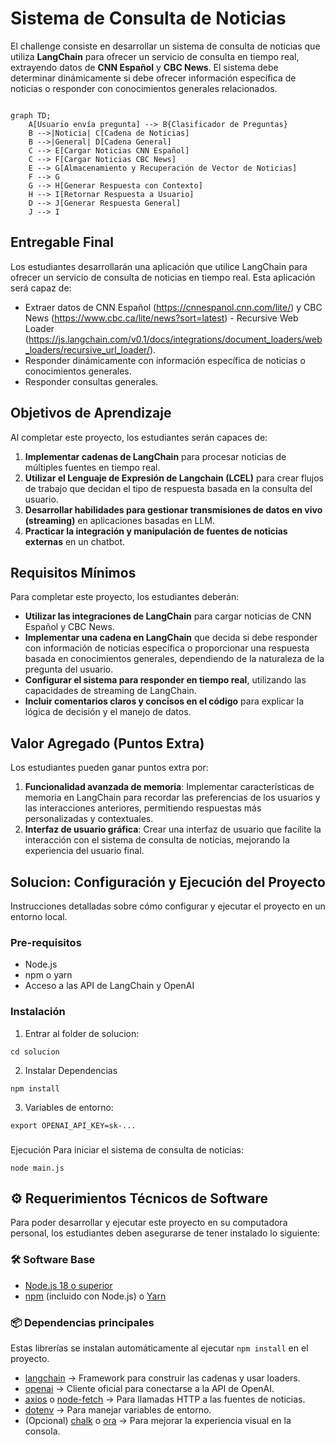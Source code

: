 # Sistema de Consulta de Noticias

El challenge consiste en desarrollar un sistema de consulta de noticias que utiliza **LangChain** para ofrecer un servicio de consulta en tiempo real, extrayendo datos de **CNN Español** y **CBC News**. El sistema debe determinar dinámicamente si debe ofrecer información específica de noticias o responder con conocimientos generales relacionados.

```mermaid

graph TD;
    A[Usuario envía pregunta] --> B{Clasificador de Preguntas}
    B -->|Noticia| C[Cadena de Noticias]
    B -->|General| D[Cadena General]
    C --> E[Cargar Noticias CNN Español]
    C --> F[Cargar Noticias CBC News]
    E --> G[Almacenamiento y Recuperación de Vector de Noticias]
    F --> G
    G --> H[Generar Respuesta con Contexto]
    H --> I[Retornar Respuesta a Usuario]
    D --> J[Generar Respuesta General]
    J --> I
```



## Entregable Final

Los estudiantes desarrollarán una aplicación que utilice LangChain para ofrecer un servicio de consulta de noticias en tiempo real. Esta aplicación será capaz de:

- Extraer datos de CNN Español (https://cnnespanol.cnn.com/lite/) y CBC News (https://www.cbc.ca/lite/news?sort=latest) - Recursive Web Loader (https://js.langchain.com/v0.1/docs/integrations/document_loaders/web_loaders/recursive_url_loader/).
- Responder dinámicamente con información específica de noticias o conocimientos generales.
- Responder consultas generales.

## Objetivos de Aprendizaje

Al completar este proyecto, los estudiantes serán capaces de:

1. **Implementar cadenas de LangChain** para procesar noticias de múltiples fuentes en tiempo real.
2. **Utilizar el Lenguaje de Expresión de Langchain (LCEL)** para crear flujos de trabajo que decidan el tipo de respuesta basada en la consulta del usuario.
3. **Desarrollar habilidades para gestionar transmisiones de datos en vivo (streaming)** en aplicaciones basadas en LLM.
4. **Practicar la integración y manipulación de fuentes de noticias externas** en un chatbot.

## Requisitos Mínimos

Para completar este proyecto, los estudiantes deberán:

- **Utilizar las integraciones de LangChain** para cargar noticias de CNN Español y CBC News.
- **Implementar una cadena en LangChain** que decida si debe responder con información de noticias específica o proporcionar una respuesta basada en conocimientos generales, dependiendo de la naturaleza de la pregunta del usuario.
- **Configurar el sistema para responder en tiempo real**, utilizando las capacidades de streaming de LangChain.
- **Incluir comentarios claros y concisos en el código** para explicar la lógica de decisión y el manejo de datos.

## Valor Agregado (Puntos Extra)

Los estudiantes pueden ganar puntos extra por:

1. **Funcionalidad avanzada de memoria**: Implementar características de memoria en LangChain para recordar las preferencias de los usuarios y las interacciones anteriores, permitiendo respuestas más personalizadas y contextuales.
2. **Interfaz de usuario gráfica**: Crear una interfaz de usuario que facilite la interacción con el sistema de consulta de noticias, mejorando la experiencia del usuario final.

## Solucion: Configuración y Ejecución del Proyecto

Instrucciones detalladas sobre cómo configurar y ejecutar el proyecto en un entorno local.

### Pre-requisitos

- Node.js
- npm o yarn
- Acceso a las API de LangChain y OpenAI

### Instalación

1. Entrar al folder de solucion:
```
cd solucion
```

2. Instalar Dependencias
```
npm install
```
3. Variables de entorno:
```
export OPENAI_API_KEY=sk-...
```

###
Ejecución
Para iniciar el sistema de consulta de noticias:
```
node main.js
```

## ⚙️ Requerimientos Técnicos de Software

Para poder desarrollar y ejecutar este proyecto en su computadora personal, los estudiantes deben asegurarse de tener instalado lo siguiente:

### 🛠️ Software Base
- [Node.js 18 o superior](https://nodejs.org/en/download)  
- [npm](https://docs.npmjs.com/downloading-and-installing-node-js-and-npm) (incluido con Node.js) o [Yarn](https://classic.yarnpkg.com/lang/en/docs/install)  

### 📦 Dependencias principales  
Estas librerías se instalan automáticamente al ejecutar `npm install` en el proyecto.  

- [langchain](https://www.npmjs.com/package/langchain) → Framework para construir las cadenas y usar loaders.  
- [openai](https://www.npmjs.com/package/openai) → Cliente oficial para conectarse a la API de OpenAI.  
- [axios](https://www.npmjs.com/package/axios) o [node-fetch](https://www.npmjs.com/package/node-fetch) → Para llamadas HTTP a las fuentes de noticias.  
- [dotenv](https://www.npmjs.com/package/dotenv) → Para manejar variables de entorno.  
- (Opcional) [chalk](https://www.npmjs.com/package/chalk) o [ora](https://www.npmjs.com/package/ora) → Para mejorar la experiencia visual en la consola.  

